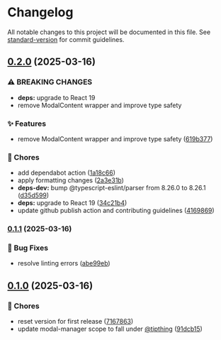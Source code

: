 # Changelog

All notable changes to this project will be documented in this file. See [standard-version](https://github.com/conventional-changelog/standard-version) for commit guidelines.

## [0.2.0](https://github.com/Chappy202/modal-manager/compare/v0.1.1...v0.2.0) (2025-03-16)


### ⚠ BREAKING CHANGES

* **deps:** upgrade to React 19
* remove ModalContent wrapper and improve type safety

### ✨ Features

* remove ModalContent wrapper and improve type safety ([619b377](https://github.com/Chappy202/modal-manager/commit/619b3776718b82b1c5c721d5965ab9108deb2fee))


### 🔧 Chores

* add dependabot action ([1a18c66](https://github.com/Chappy202/modal-manager/commit/1a18c66effd1da4947c3944ed7c74283fa8945d2))
* apply formatting changes ([2a3e31b](https://github.com/Chappy202/modal-manager/commit/2a3e31baea84c71a907dbba020d8b50d76b674cb))
* **deps-dev:** bump @typescript-eslint/parser from 8.26.0 to 8.26.1 ([d35d599](https://github.com/Chappy202/modal-manager/commit/d35d59963119449f834bf2c05f20959fd1a8b868))
* **deps:** upgrade to React 19 ([34c21b4](https://github.com/Chappy202/modal-manager/commit/34c21b41c22f55fdb0bae4b45066061a3da7c1b9))
* update github publish action and contributing guidelines ([4169869](https://github.com/Chappy202/modal-manager/commit/4169869635a1457206c254ffa6aa3530c4aad637))

### [0.1.1](https://github.com/Chappy202/modal-manager/compare/v0.1.0...v0.1.1) (2025-03-16)


### 🐛 Bug Fixes

* resolve linting errors ([abe99eb](https://github.com/Chappy202/modal-manager/commit/abe99eb7b1e7d094b2ecb64ba0225c8350606ba5))

## [0.1.0](https://github.com/Chappy202/modal-manager/compare/v0.1.3...v0.1.0) (2025-03-16)


### 🔧 Chores

* reset version for first release ([7167863](https://github.com/Chappy202/modal-manager/commit/716786374206d6f5462feedb14278c1528d48b1a))
* update modal-manager scope to fall under [@tipthing](https://github.com/tipthing) ([91dcb15](https://github.com/Chappy202/modal-manager/commit/91dcb150818817024efdf6580a01dd86dadae968))
